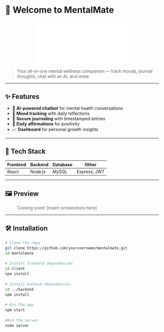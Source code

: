 # 🌿 Welcome to MentalMate

<p align="center">
  <img src="./public/MentalMate%20Logo%2002-26.png" width="300"/>
</p>

> Your all-in-one mental wellness companion — track moods, journal thoughts, chat with an AI, and more.

---

## ✨ Features

- 🧠 **AI-powered chatbot** for mental health conversations  
- 📅 **Mood tracking** with daily reflections  
- 📓 **Secure journaling** with timestamped entries  
- 🌼 **Daily affirmations** for positivity  
- 📈 **Dashboard** for personal growth insights

---

## 🚀 Tech Stack

| Frontend  | Backend    | Database | Other         |
|-----------|------------|----------|---------------|
| React     | Node.js    | MySQL    | Express, JWT  |

---

## 🖼️ Preview

> Coming soon! (insert screenshots here)

---

## 🛠️ Installation

```bash
# Clone the repo
git clone https://github.com/yourusername/mentalmate.git
cd mentalmate

# Install frontend dependencies
cd client
npm install

# Install backend dependencies
cd ../backend
npm install

# Run the app
npm start

#Run the server
node server

